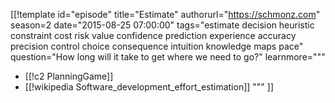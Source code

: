 [[!template id="episode"
title="Estimate"
authorurl="https://schmonz.com"
season=2
date="2015-08-25 07:00:00"
tags="estimate decision heuristic constraint cost risk value confidence prediction experience accuracy precision control choice consequence intuition knowledge maps pace"
question="How long will it take to get where we need to go?"
learnmore="""
- [[!c2 PlanningGame]]
- [[!wikipedia Software_development_effort_estimation]]
"""
]]
